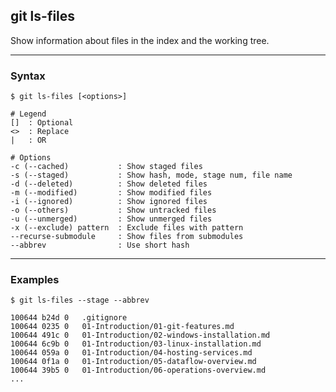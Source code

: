 ## git ls-files
Show information about files in the index and the working tree.

-------------------------------------------------------------------------------
### Syntax
```shell
$ git ls-files [<options>]

# Legend
[]  : Optional
<>  : Replace
|   : OR

# Options
-c (--cached)           : Show staged files
-s (--staged)           : Show hash, mode, stage num, file name
-d (--deleted)          : Show deleted files
-m (--modified)         : Show modified files
-i (--ignored)          : Show ignored files
-o (--others)           : Show untracked files
-u (--unmerged)         : Show unmerged files
-x (--exclude) pattern  : Exclude files with pattern
--recurse-submodule     : Show files from submodules
--abbrev                : Use short hash
```

-------------------------------------------------------------------------------
### Examples
```shell
$ git ls-files --stage --abbrev

100644 b24d 0   .gitignore
100644 0235 0   01-Introduction/01-git-features.md
100644 491c 0   01-Introduction/02-windows-installation.md
100644 6c9b 0   01-Introduction/03-linux-installation.md
100644 059a 0   01-Introduction/04-hosting-services.md
100644 0f1a 0   01-Introduction/05-dataflow-overview.md
100644 39b5 0   01-Introduction/06-operations-overview.md
...
```



